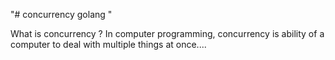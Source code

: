 "# concurrency golang "

What is concurrency ?
In computer programming, concurrency is ability of a computer to deal with multiple things at once....

